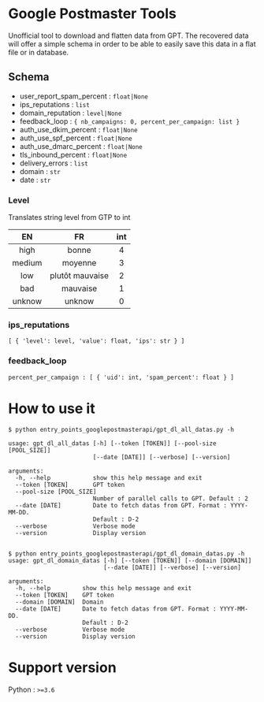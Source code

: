 # Google Postmaster Tools

Unofficial tool to download and flatten data from GPT. The recovered data will
offer a simple schema in order to be able to easily save this data in a flat
file or in database.

## Schema

* user_report_spam_percent : `float|None`
* ips_reputations : `list`
* domain_reputation : `level|None`
* feedback_loop : `{ nb_campaigns: 0, percent_per_campaign: list }`
* auth_use_dkim_percent : `float|None`
* auth_use_spf_percent : `float|None`
* auth_use_dmarc_percent : `float|None`
* tls_inbound_percent : `float|None`
* delivery_errors : `list`
* domain : `str`
* date : `str`

### Level

Translates string level from GTP to int

| EN     | FR              | int |
|:------:|:---------------:|:---:|
| high   | bonne           | 4   |
| medium | moyenne         | 3   |
| low    | plutôt mauvaise | 2   |
| bad    | mauvaise        | 1   |
| unknow | unknow          | 0   |
  
### ips_reputations
  
    [ { 'level': level, 'value': float, 'ips': str } ]

### feedback_loop

    percent_per_campaign : [ { 'uid': int, 'spam_percent': float } ]

# How to use it

    $ python entry_points_googlepostmasterapi/gpt_dl_all_datas.py -h
    
    usage: gpt_dl_all_datas [-h] [--token [TOKEN]] [--pool-size [POOL_SIZE]]
                            [--date [DATE]] [--verbose] [--version]

    arguments:
      -h, --help            show this help message and exit
      --token [TOKEN]       GPT token
      --pool-size [POOL_SIZE]
                            Number of parallel calls to GPT. Default : 2
      --date [DATE]         Date to fetch datas from GPT. Format : YYYY-MM-DD.
                            Default : D-2
      --verbose             Verbose mode
      --version             Display version


    $ python entry_points_googlepostmasterapi/gpt_dl_domain_datas.py -h
    usage: gpt_dl_domain_datas [-h] [--token [TOKEN]] [--domain [DOMAIN]]
                               [--date [DATE]] [--verbose] [--version]
    
    arguments:
      -h, --help         show this help message and exit
      --token [TOKEN]    GPT token
      --domain [DOMAIN]  Domain
      --date [DATE]      Date to fetch datas from GPT. Format : YYYY-MM-DD.
                         Default : D-2
      --verbose          Verbose mode
      --version          Display version

# Support version

Python : `>=3.6`
